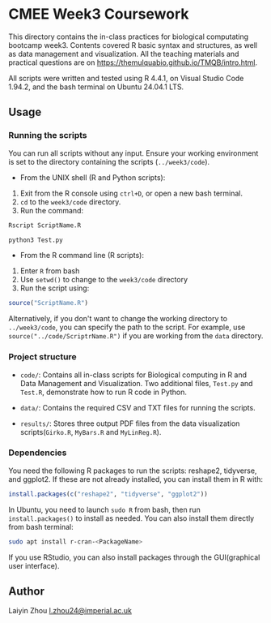 # CMEE Week3 Coursework

This directory contains the in-class practices for biological computating bootcamp week3. Contents covered R basic syntax and structures, as well as data management and visualization. All the teaching materials and practical questions are on https://themulquabio.github.io/TMQB/intro.html.

All scripts were written and tested using R 4.4.1, on Visual Studio Code 1.94.2, and the bash terminal on Ubuntu 24.04.1 LTS.

## Usage

### Running the scripts

You can run all scripts without any input. Ensure your working environment is set to the directory containing the scripts (`../week3/code`).

- From the UNIX shell (R and Python scripts):
1. Exit from the R console using `ctrl+D`, or open a new bash terminal.
2. `cd` to the `week3/code` directory. 
3. Run the command:

```bash
Rscript ScriptName.R
```

```bash
python3 Test.py
```

- From the R command line (R scripts):
1. Enter `R` from bash 
2. Use `setwd()` to change to the `week3/code` directory
3. Run the script using:

```R
source("ScriptName.R")
``` 

Alternatively, if you don't want to change the working directory to `../week3/code`, you can specify the path to the script. For example, use `source("../code/ScriptrName.R")` if you are working from the `data` directory.

### Project structure

- `code/`: Contains all in-class scripts for Biological computing in R and Data Management and Visualization. Two additional files, `Test.py` and `Test.R`, demonstrate how to run R code in Python.

- `data/`: Contains the required CSV and TXT files for running the scripts. 

- `results/`: Stores three output PDF files from the data visualization scripts(`Girko.R`, `MyBars.R` and `MyLinReg.R`).

### Dependencies

You need the following R packages to run the scripts: reshape2, tidyverse, and ggplot2. If these are not already installed, you can install them in R with:

```R
install.packages(c("reshape2", "tidyverse", "ggplot2"))
```

In Ubuntu, you need to launch `sudo R` from bash, then run `install.packages()` to install as needed. You can also install them directly from bash terminal: 

```bash
sudo apt install r-cran-<PackageName>
``` 

If you use RStudio, you can also install packages through the GUI(graphical user interface).

## Author
Laiyin Zhou
l.zhou24@imperial.ac.uk
